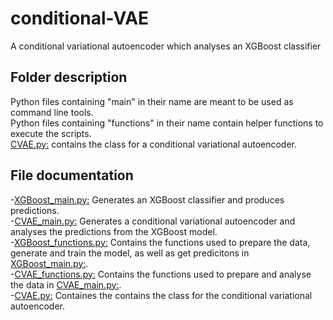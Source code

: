 # conditional-VAE
A conditional variational autoencoder which analyses an XGBoost classifier

## Folder description
Python files containing "main" in their name are meant to be used as command line tools.   
Python files containing "functions" in their name contain helper functions to execute the scripts.   
[CVAE.py:](CVAE.py) contains the class for a conditional variational autoencoder.   

## File documentation
-[XGBoost_main.py:](XGBoost_main.py) Generates an XGBoost classifier and produces predictions.  
-[CVAE_main.py:](CVAE_main.py) Generates a conditional variational autoencoder and analyses the predictions from the XGBoost model.  
-[XGBoost_functions.py:](XGBoost_functions.py) Contains the functions used to prepare the data, generate and train the model, as well as get predicitons in [XGBoost_main.py:](XGBoost_main.py).  
-[CVAE_functions.py:](CVAE_functions.py) Contains the functions used to prepare and analyse the data in [CVAE_main.py:](CVAE_main.py).  
-[CVAE.py:](CVAE.py) Containes the contains the class for the conditional variational autoencoder.   
